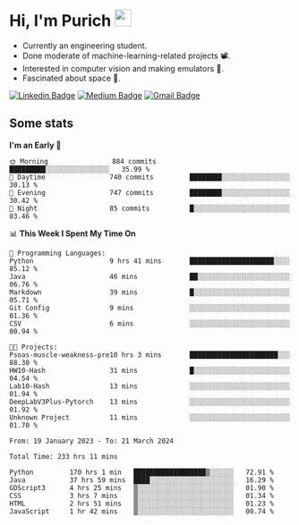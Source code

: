<h1 align="left">Hi, I'm Purich
<img src="https://media.giphy.com/media/hvRJCLFzcasrR4ia7z/giphy.gif" width="30px"/></h1>

* Currently an engineering student.
* Done moderate of machine-learning-related projects :film_projector:.
* Interested in computer vision and making emulators :space_invader:.
* Fascinated about space :milky_way:.

[![Linkedin Badge](https://img.shields.io/badge/-Purich-blue?style=flat-square&logo=Linkedin&logoColor=white&link=https://www.linkedin.com/in/purich-siritip-16b3b3255/)](https://www.linkedin.com/in/purich-siritip-16b3b3255) [![Medium Badge](https://img.shields.io/badge/-@purich-gray?style=flat-square&labelColor=000000&logo=Medium&link=https://medium.com/@phuritsiritip)](https://medium.com/@phuritsiritip)
[![Gmail Badge](https://img.shields.io/badge/-mark.phurit@gmail.com-c14438?style=flat-square&logo=Gmail&logoColor=white&link=mailto:mark.phurit@gmail.com)](mailto:mark.phurit@gmail.com)

## Some stats

  
  <!--START_SECTION:waka-->
**I'm an Early 🐤** 

```text
🌞 Morning                884 commits         █████████░░░░░░░░░░░░░░░░   35.99 % 
🌆 Daytime                740 commits         ████████░░░░░░░░░░░░░░░░░   30.13 % 
🌃 Evening                747 commits         ████████░░░░░░░░░░░░░░░░░   30.42 % 
🌙 Night                  85 commits          █░░░░░░░░░░░░░░░░░░░░░░░░   03.46 % 
```


📊 **This Week I Spent My Time On** 

```text
💬 Programming Languages: 
Python                   9 hrs 41 mins       █████████████████████░░░░   85.12 % 
Java                     46 mins             ██░░░░░░░░░░░░░░░░░░░░░░░   06.76 % 
Markdown                 39 mins             █░░░░░░░░░░░░░░░░░░░░░░░░   05.71 % 
Git Config               9 mins              ░░░░░░░░░░░░░░░░░░░░░░░░░   01.36 % 
CSV                      6 mins              ░░░░░░░░░░░░░░░░░░░░░░░░░   00.94 % 

🐱‍💻 Projects: 
Psoas-muscle-weakness-pre10 hrs 3 mins       ██████████████████████░░░   88.30 % 
HW10-Hash                31 mins             █░░░░░░░░░░░░░░░░░░░░░░░░   04.54 % 
Lab10-Hash               13 mins             ░░░░░░░░░░░░░░░░░░░░░░░░░   01.94 % 
DeepLabV3Plus-Pytorch    13 mins             ░░░░░░░░░░░░░░░░░░░░░░░░░   01.92 % 
Unknown Project          11 mins             ░░░░░░░░░░░░░░░░░░░░░░░░░   01.70 % 
```


<!--END_SECTION:waka-->

  <!--START_SECTION:waka-simple-->

```text
From: 19 January 2023 - To: 21 March 2024

Total Time: 233 hrs 11 mins

Python         170 hrs 1 min   ██████████████████▒░░░░░░   72.91 %
Java           37 hrs 59 mins  ████░░░░░░░░░░░░░░░░░░░░░   16.29 %
GDScript3      4 hrs 25 mins   ▒░░░░░░░░░░░░░░░░░░░░░░░░   01.90 %
CSS            3 hrs 7 mins    ▒░░░░░░░░░░░░░░░░░░░░░░░░   01.34 %
HTML           2 hrs 51 mins   ▒░░░░░░░░░░░░░░░░░░░░░░░░   01.23 %
JavaScript     1 hr 42 mins    ▒░░░░░░░░░░░░░░░░░░░░░░░░   00.74 %
```

<!--END_SECTION:waka-simple-->

  <!--![Anurag's GitHub stats](https://github-readme-stats.vercel.app/api?username=vikimark&show_icons=true&theme=gruvbox_light)-->
  
<!--
**vikimark/vikimark** is a ✨ _special_ ✨ repository because its `README.md` (this file) appears on your GitHub profile.

Here are some ideas to get you started:

- 🔭 I’m currently working on ...
- 🌱 I’m currently learning ...
- 👯 I’m looking to collaborate on ...
- 🤔 I’m looking for help with ...
- 💬 Ask me about ...
- 📫 How to reach me: ...
- 😄 Pronouns: ...
- ⚡ Fun fact: ...
-->
